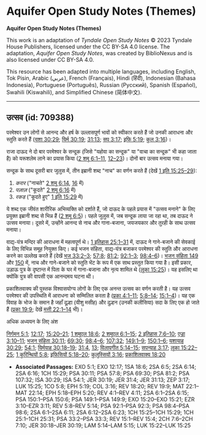# Aquifer Open Study Notes (Themes)

**Aquifer Open Study Notes (Themes)**

This work is an adaptation of *Tyndale Open Study Notes* © 2023 Tyndale House Publishers, licensed under the CC BY\-SA 4\.0 license. The adaptation, *Aquifer Open Study Notes*, was created by BiblioNexus and is also licensed under CC BY\-SA 4\.0\.

This resource has been adapted into multiple languages, including English, Tok Pisin, Arabic (عربي), French (Français), Hindi (हिंदी), Indonesian (Bahasa Indonesia), Portuguese (Português), Russian (Русский), Spanish (Español), Swahili (Kiswahili), and Simplified Chinese (简体中文).



--------------------------------

## उत्सव (id: 709388)

परमेश्वर उन लोगों से आनन्द और हर्ष के उल्लासपूर्ण भावों को स्वीकार करते हैं जो उनकी आराधना और स्तुति करते हैं ([यशा 30:29](https://ref.ly/Isa30:29); [यिर्म 30:19](https://ref.ly/Jer30:19); [31:13](https://ref.ly/Jer31:13); [सप 3:17](https://ref.ly/Zeph3:17); [इफि 5:19](https://ref.ly/Eph5:19); [कुल 3:16](https://ref.ly/Col3:16))।

राजा दाऊद ने दो बार परमेश्वर के सन्दूक (जिसे "यहोवा का सन्दूक" या "वाचा का सन्दूक" भी कहा जाता है) को यरूशलेम लाने का प्रयास किया ([2 शमू 6:1–11](https://ref.ly/2Sam6:1-2Sam6:11), [12–23](https://ref.ly/2Sam6:12-2Sam6:23))। दोनों बार उत्सव मनाया गया।

सन्दूक के साथ दूसरी बार जुलुस में, तीन इब्रानी शब्द "नाच" का वर्णन करते हैं (देखें [1 इति 15:25–29](https://ref.ly/1Chr15:25-1Chr15:29)):

1. *करार* ("नाचते" [2 शमू 6:14](https://ref.ly/2Sam6:14), [16](https://ref.ly/2Sam6:16) में)
2. *पज़ाज़* ("कूदते" [2 शमू 6:16](https://ref.ly/2Sam6:16) में)
3. *रकड* ("कूदते हुए" [1 इति 15:29](https://ref.ly/1Chr15:29) में)

ये शब्द एक जीवंत शारीरिक अभिव्यक्ति को दर्शाते हैं, जो दाऊद के पहले प्रयास में "उत्सव मनाने" के लिए प्रयुक्त इब्रानी शब्द से भिन्न हैं ([2 शमू 6:5](https://ref.ly/2Sam6:5))। पहले जुलुस में, जब सन्दूक लाया जा रहा था, तब दाऊद ने उत्सव मनाया। दूसरे में, उन्होंने आनन्द से नाच और गाना\-बजाना, जयजयकार और तुरही के साथ उत्सव मनाया।

वाद्य\-यंत्र मन्दिर की आराधना में महत्वपूर्ण थे। [1 इतिहास 25:1–31](https://ref.ly/1Chr25:1-1Chr25:31) में, दाऊद ने गाने\-बजाने की सेवकाई के लिए विभिन्न समूह नियुक्त किए। कई भजन संहिता, वाद्य\-यंत्र बजाकर परमेश्वर की स्तुति और आराधना करने का उल्लेख करते हैं (देखें [भज 33:2–3](https://ref.ly/Ps33:2-Ps33:3); [57:8](https://ref.ly/Ps57:8); [81:2](https://ref.ly/Ps81:2); [92:1–3](https://ref.ly/Ps92:1-Ps92:3); [98:4–6](https://ref.ly/Ps98:4-Ps98:6))। [भजन संहिता 149](https://ref.ly/Ps149:1-Ps149:9) और [150](https://ref.ly/Ps150:1-Ps150:6) में, नाच और गाने\-बजाने को स्तुति भेंट के रूप में एक साथ प्रस्तुत किया गया है। इसी प्रकार, उड़ाऊ पुत्र के दृष्टान्त में पिता के घर में गाना\-बजाना और नृत्य शामिल थे ([लूका 15:25](https://ref.ly/Luke15:25))। यह इसलिए था क्योंकि पुत्र की वापसी एक आनन्दमय घटना थी।

प्रकाशितवाक्य की पुस्तक विश्वासयोग्य लोगों के लिए एक अनन्त उत्सव का वर्णन करती है। यह उत्सव परमेश्वर की उपस्थिति में आराधना को सम्मिलित करता है ([प्रका 4:1–11](https://ref.ly/Rev4:1-Rev4:11); [5:8–14](https://ref.ly/Rev5:8-Rev5:14); [15:1–4](https://ref.ly/Rev15:1-Rev15:4))। यह एक विवाह के भोज के समान है जहाँ दूल्हा (यीशु मसीह) और दुल्हन (उनकी कलीसिया) सदा के लिए एक हो जाते हैं ([प्रका 19:9](https://ref.ly/Rev19:9); देखें [मत्ती 22:1–14](https://ref.ly/Matt22:1-Matt22:14) भी)।

अधिक अध्ययन के लिए अंश

[निर्गमन 5:1](https://ref.ly/Exod5:1); [12:17](https://ref.ly/Exod12:17); [15:20–21](https://ref.ly/Exod15:20-Exod15:21); [1 शमूएल 18:6](https://ref.ly/1Sam18:6); [2 शमूएल 6:1–15](https://ref.ly/2Sam6:1-2Sam6:15); [2 इतिहास 7:6–10](https://ref.ly/2Chr7:6-2Chr7:10); [एज्रा 3:10–11](https://ref.ly/Ezra3:10-Ezra3:11); [भजन संहिता 30:11](https://ref.ly/Ps30:11); [69:30](https://ref.ly/Ps69:30); [98:4–6](https://ref.ly/Ps98:4-Ps98:6); [107:32](https://ref.ly/Ps107:32); [149:1–9](https://ref.ly/Ps149:1-Ps149:9); [150:1–6](https://ref.ly/Ps150:1-Ps150:6); [यशायाह 30:29](https://ref.ly/Isa30:29); [54:1](https://ref.ly/Isa54:1); [यिर्मयाह 30:18–19](https://ref.ly/Jer30:18-Jer30:19); [31:4](https://ref.ly/Jer31:4), [13](https://ref.ly/Jer31:13); [विलापगीत 5:14–15](https://ref.ly/Lam5:14-Lam5:15); [सपन्याह 3:17](https://ref.ly/Zeph3:17); [लूका 15:22–25](https://ref.ly/Luke15:22-Luke15:25); [1 कुरिन्थियों 5:8](https://ref.ly/1Cor5:8); [इफिसियों 5:18–20](https://ref.ly/Eph5:18-Eph5:20); [कुलुस्सियों 3:16](https://ref.ly/Col3:16); [प्रकाशितवाक्य 18:20](https://ref.ly/Rev18:20)

* **Associated Passages:** EXO 5:1; EXO 12:17; 1SA 18:6; 2SA 6:5; 2SA 6:14; 2SA 6:16; 1CH 15:29; PSA 30:11; PSA 57:8; PSA 69:30; PSA 81:2; PSA 107:32; ISA 30:29; ISA 54:1; JER 30:19; JER 31:4; JER 31:13; ZEP 3:17; LUK 15:25; 1CO 5:8; EPH 5:19; COL 3:16; REV 18:20; REV 19:9; MAT 22:1–MAT 22:14; EPH 5:18–EPH 5:20; REV 4:1–REV 4:11; 2SA 6:1–2SA 6:15; PSA 150:1–PSA 150:6; PSA 149:1–PSA 149:9; EXO 15:20–EXO 15:21; EZR 3:10–EZR 3:11; REV 5:8–REV 5:14; PSA 92:1–PSA 92:3; PSA 98:4–PSA 98:6; 2SA 6:1–2SA 6:11; 2SA 6:12–2SA 6:23; 1CH 15:25–1CH 15:29; 1CH 25:1–1CH 25:31; PSA 33:2–PSA 33:3; REV 15:1–REV 15:4; 2CH 7:6–2CH 7:10; JER 30:18–JER 30:19; LAM 5:14–LAM 5:15; LUK 15:22–LUK 15:25


